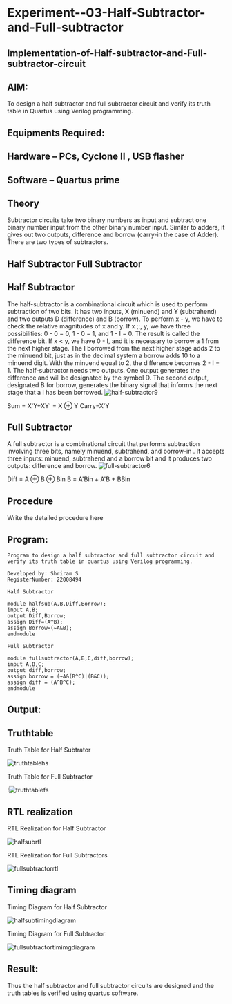 # Experiment--03-Half-Subtractor-and-Full-subtractor
## Implementation-of-Half-subtractor-and-Full-subtractor-circuit
## AIM:
To design a half subtractor and full subtractor circuit and verify its truth table in Quartus using Verilog programming.

## Equipments Required:
## Hardware – PCs, Cyclone II , USB flasher
## Software – Quartus prime
## Theory
Subtractor circuits take two binary numbers as input and subtract one binary number input from the other binary number input. Similar to adders, it gives out two outputs, difference and borrow (carry-in the case of Adder). There are two types of subtractors.

## Half Subtractor Full Subtractor
## Half Subtractor
The half-subtractor is a combinational circuit which is used to perform subtraction of two bits. It has two inputs, X (minuend) and Y (subtrahend) and two outputs D (difference) and B (borrow). To perform x - y, we have to check the relative magnitudes of x and y. If x ;;, y, we have three possibilities: 0 - 0 = 0, 1 - 0 = 1, and 1 - I = 0. The result is called the difference bit. If x < y, we have 0 - I, and it is necessary to borrow a 1 from the next higher stage. The I borrowed from the next higher stage adds 2 to the minuend bit, just as in the decimal system a borrow adds 10 to a minuend digit. With the minuend equal to 2, the difference becomes 2 - I = 1. The half-subtractor needs two outputs. One output generates the difference and will be designated by the symbol D. The second output, designated B for borrow, generates the binary signal that informs the next stage that a I has been borrowed.
![half-subtractor9](https://user-images.githubusercontent.com/36288975/166112538-58c3bc7c-ee5d-4e6a-ac8d-8e8328efe27a.png)


Sum = X'Y+XY' = X ⊕ Y
Carry=X'Y

## Full Subtractor
A full subtractor is a combinational circuit that performs subtraction involving three bits, namely minuend, subtrahend, and borrow-in . It accepts three inputs: minuend, subtrahend and a borrow bit and it produces two outputs: difference and borrow. 
![full-subtractor6](https://user-images.githubusercontent.com/36288975/166112541-24c68359-3de8-4674-ae22-8272ffc385ed.png)


Diff = A ⊕ B ⊕ Bin B = A'Bin + A'B + BBin

## Procedure



Write the detailed procedure here 


## Program:
```
Program to design a half subtractor and full subtractor circuit and verify its truth table in quartus using Verilog programming.

Developed by: Shriram S
RegisterNumber: 22008494

Half Subtractor

module halfsub(A,B,Diff,Borrow);
input A,B;
output Diff,Borrow;
assign Diff=(A^B);
assign Borrow=(~A&B);
endmodule

Full Subtractor

module fullsubtractor(A,B,C,diff,borrow);
input A,B,C;
output diff,borrow;
assign borrow = (~A&(B^C)|(B&C));
assign diff = (A^B^C);
endmodule
```

## Output:

## Truthtable

Truth Table for Half Subtrator

![truthtablehs](https://user-images.githubusercontent.com/117991122/210613068-0f01666a-bf82-4560-83b4-5b926c75315c.jpg)

Truth Table for Full Subtractor

!![truthtablefs](https://user-images.githubusercontent.com/117991122/210617124-b6ff4c00-105b-4796-89d1-87320ac81e9a.jpg)


##  RTL realization

RTL Realization for Half Subtractor

![halfsubrtl](https://user-images.githubusercontent.com/117991122/210612085-70c4fa72-ff1e-44f2-9b80-e78b09beed75.png)

RTL Realization for Full Subtractors

![fullsubtractorrtl](https://user-images.githubusercontent.com/117991122/210616836-203fd88f-1248-4cec-a982-88796e35306a.png)


## Timing diagram

Timing Diagram for Half Subtractor

![halfsubtimingdiagram](https://user-images.githubusercontent.com/117991122/210611928-e598cdd8-cad4-4784-8ca6-85f7c6943136.png)

Timing Diagram for Full Subtractor

![fullsubtractortimimgdiagram](https://user-images.githubusercontent.com/117991122/210616941-d2e657be-f96e-4574-8b0f-ca407945c4ad.png)


## Result:
Thus the half subtractor and full subtractor circuits are designed and the truth tables is verified using quartus software.
